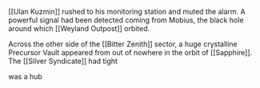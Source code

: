 
[[Ulan Kuzmin]] rushed to his monitoring station and muted the alarm. A powerful signal had been detected coming from Mobius, the black hole around which [[Weyland Outpost]] orbited.

Across the other side of the [[Bitter Zenith]] sector, a huge crystalline Precursor Vault appeared from out of nowhere in the orbit of [[Sapphire]]. The [[Silver Syndicate]] had tight 



was a hub

